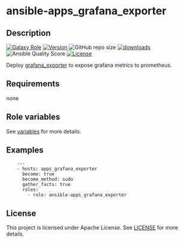 # ansible-apps_grafana_exporter

## Description

[![Galaxy Role](https://img.shields.io/badge/galaxy-apps_grafana_exporter-purple?style=flat)](https://galaxy.ansible.com/lotusnoir/apps_grafana_exporter)
[![Version](https://img.shields.io/github/release/lotusnoir/ansible-apps_grafana_exporter.svg)](https://github.com/lotusnoir/ansible-apps_grafana_exporter/releases/latest)
![GitHub repo size](https://img.shields.io/github/repo-size/lotusnoir/ansible-apps_grafana_exporter?color=orange&style=flat)
[![downloads](https://img.shields.io/ansible/role/d/56086)](https://galaxy.ansible.com/lotusnoir/apps_grafana_exporter)
![Ansible Quality Score](https://img.shields.io/ansible/quality/56086)
[![License](https://img.shields.io/badge/license-Apache--2.0-brightgreen?style=flat)](https://opensource.org/licenses/Apache-2.0)

Deploy [grafana_exporter](https://github.com/frodenas/grafana_exporter/) to expose grafana metrics to prometheus.

## Requirements

none

## Role variables

See [variables](/defaults/main.yml) for more details.

## Examples

        ---
        - hosts: apps_grafana_exporter
          become: true
          become_method: sudo
          gather_facts: true
          roles:
            - role: ansible-apps_grafana_exporter


## License

This project is licensed under Apache License. See [LICENSE](/LICENSE) for more details.

